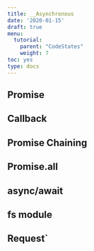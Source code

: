 ```yaml
---
title: __Asynchronous
date: '2020-01-15'
draft: true
menu:
  tutorial:
    parent: "CodeStates"
    weight: 7
toc: yes
type: docs
---
```



## Promise

## Callback

## Promise Chaining

## Promise.all

## async/await

## fs module

## Request`

